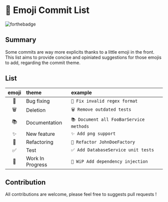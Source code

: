 # 📑 Emoji Commit List 

![forthebadge](https://forthebadge.com/images/badges/you-didnt-ask-for-this.svg)

## Summary

Some commits are way more explicits thanks to a little emoji in the front. This
list aims to provide concise and opiniated suggestions for those emojis to add,
regarding the commit theme.

## List

| emoji | theme            | example |
|:-----:|:-----------------|:--------|
|  🐛  | Bug fixing       | `🐛 Fix invalid regex format` |
|  🗑   | Deletion         | `🗑 Remove outdated tests` |
|  📚  | Documentation    | `📚 Document all FooBarService methods` |
|  ✨  | New feature      | `✨ Add png support` |
|  🎯  | Refactoring      | `🎯 Refactor JohnDoeFactory` |
|  ✅  | Test             | `✅ Add DatabaseService unit tests` |
|  🚧  | Work In Progress | `🚧 WiP Add dependency injection` |

## Contribution

All contributions are welcome, please feel free to suggests pull requests !
